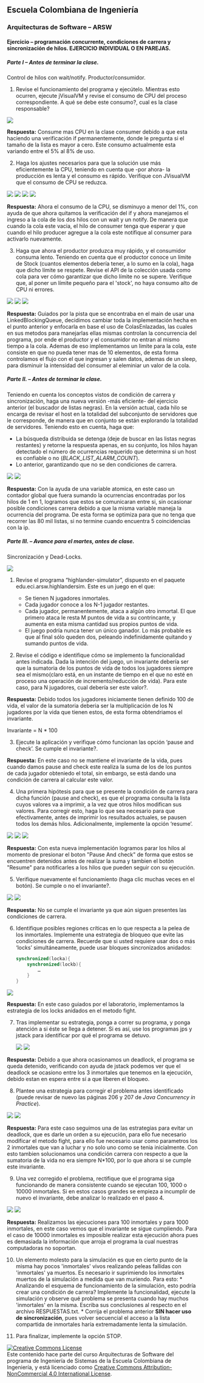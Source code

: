 
## Escuela Colombiana de Ingeniería
### Arquitecturas de Software – ARSW


#### Ejercicio – programación concurrente, condiciones de carrera y sincronización de hilos. EJERCICIO INDIVIDUAL O EN PAREJAS.

##### Parte I – Antes de terminar la clase.

Control de hilos con wait/notify. Productor/consumidor.

1. Revise el funcionamiento del programa y ejecútelo. Mientras esto ocurren, ejecute jVisualVM y revise el consumo de CPU del proceso correspondiente. A qué se debe este consumo?, cual es la clase responsable?

![](img/grafico.png)

**Respuesta:** Consume mas CPU en la clase consumer debido a que esta haciendo una verificación if permanentemente, donde le pregunta si el tamaño de la lista es mayor a cero. Este consumo actualmente esta variando entre el 5% al 8% de uso.

2. Haga los ajustes necesarios para que la solución use más eficientemente la CPU, teniendo en cuenta que -por ahora- la producción es lenta y el consumo es rápido. Verifique con JVisualVM que el consumo de CPU se reduzca.

![](img/graficoOptimizado.png)
![](img/parte2Antes.png)
![](img/parte2AntesPro.png)
![](img/parte2main.png)

**Respuesta:** Ahora el consumo de la CPU, se disminuyo a menor del 1%, con ayuda de que ahora quitamos la verificación del if y ahora manejamos el ingreso a la cola de los dos hilos con un wait y un notify. De manera que cuando la cola este vacia, el hilo de consumer tenga que esperar y que cuando el hilo producer agregue a la cola este notifique al consumer para activarlo nuevamente.

3. Haga que ahora el productor produzca muy rápido, y el consumidor consuma lento. Teniendo en cuenta que el productor conoce un límite de Stock (cuantos elementos debería tener, a lo sumo en la cola), haga que dicho límite se respete. Revise el API de la colección usada como cola para ver cómo garantizar que dicho límite no se supere. Verifique que, al poner un límite pequeño para el 'stock', no haya consumo alto de CPU ni errores.

![](img/consumer.png)
![](img/producer.png)
![](img/starting.png)

**Respuesta:** Guiados por la pista que se encontraba en el main de usar una LinkedBlockingQueue, decidimos cambiar toda la implementación hecha en el punto anterior y enfocarla en base el uso de ColasEnlazadas, las cuales en sus metodos para manejarlas ellas mismas controlan la concurrencia del programa, por ende el productor y el consumidor no entran al mismo tiempo a la cola. Ademas de eso implementamos un limite para la cola, este consiste en que no pueda tener mas de 10 elementos, de esta forma controlamos el flujo con el que ingresan y salen datos, ademas de un sleep, para disminuir la intensidad del consumer al eleminiar un valor de la cola.

##### Parte II. – Antes de terminar la clase.

Teniendo en cuenta los conceptos vistos de condición de carrera y sincronización, haga una nueva versión -más eficiente- del ejercicio anterior (el buscador de listas negras). En la versión actual, cada hilo se encarga de revisar el host en la totalidad del subconjunto de servidores que le corresponde, de manera que en conjunto se están explorando la totalidad de servidores. Teniendo esto en cuenta, haga que:

- La búsqueda distribuida se detenga (deje de buscar en las listas negras restantes) y retorne la respuesta apenas, en su conjunto, los hilos hayan detectado el número de ocurrencias requerido que determina si un host es confiable o no (_BLACK_LIST_ALARM_COUNT_).
- Lo anterior, garantizando que no se den condiciones de carrera.

![](img/variableatomica.png)
![](img/Blacklist.png)

**Respuesta:** Con la ayuda de una variable atomica, en este caso un contador global que fuera sumando la ocurrencias encontradas por los hilos de 1 en 1, logramos que estos se comunicaran entre si, sin ocasionar posible condiciones carrera debido a que la misma variable maneja la ocurrencia del programa. 
De esta forma se optimiza para que no tenga que recorrer las 80 mil listas, si no termine cuando encuentra 5 coincidencias con la ip.

##### Parte III. – Avance para el martes, antes de clase.

Sincronización y Dead-Locks.

![](http://files.explosm.net/comics/Matt/Bummed-forever.png)

1. Revise el programa “highlander-simulator”, dispuesto en el paquete edu.eci.arsw.highlandersim. Este es un juego en el que:

	* Se tienen N jugadores inmortales.
	* Cada jugador conoce a los N-1 jugador restantes.
	* Cada jugador, permanentemente, ataca a algún otro inmortal. El que primero ataca le resta M puntos de vida a su contrincante, y aumenta en esta misma cantidad sus propios puntos de vida.
	* El juego podría nunca tener un único ganador. Lo más probable es que al final sólo queden dos, peleando indefinidamente quitando y sumando puntos de vida.

2. Revise el código e identifique cómo se implemento la funcionalidad antes indicada. Dada la intención del juego, un invariante debería ser que la sumatoria de los puntos de vida de todos los jugadores siempre sea el mismo(claro está, en un instante de tiempo en el que no esté en proceso una operación de incremento/reducción de vida). Para este caso, para N jugadores, cual debería ser este valor?.

**Respuesta:** Debido todos los jugadores iniciamente tienen definido 100 de vida, el valor de la sumatoria deberia ser la multiplicación de los N jugadores por la vida que tienen estos, de esta forma obtendriamos el invariante. 

 Invariante = N * 100

3. Ejecute la aplicación y verifique cómo funcionan las opción ‘pause and check’. Se cumple el invariante?.

**Respuesta:** En este caso no se mantiene el invariante de la vida, pues cuando damos pause and check este realiza la suma de los de los puntos de cada jugador obteniedo el total, sin embargo, se está dando una condición de carrera al calcular este valor.

4. Una primera hipótesis para que se presente la condición de carrera para dicha función (pause and check), es que el programa consulta la lista cuyos valores va a imprimir, a la vez que otros hilos modifican sus valores. Para corregir esto, haga lo que sea necesario para que efectivamente, antes de imprimir los resultados actuales, se pausen todos los demás hilos. Adicionalmente, implemente la opción ‘resume’.

![](img/immortal1.PNG)
![](img/immortal2.PNG)
![](img/immortal3.PNG)

**Respuesta:** Con esta nueva implementación logramos parar los hilos al momento de presionar el boton "Pause And check" de forma que estos se encuentren detenidos antes de realizar la suma y tambien el botón "Resume" para notificarles a los hilos que pueden seguir con su ejecución.

5. Verifique nuevamente el funcionamiento (haga clic muchas veces en el botón). Se cumple o no el invariante?.

![](img/PruebaJuego.png)
![](img/immortal4.PNG)

**Respuesta:** No se cumple el invariante ya que aún siguen presentes las condiciones
de carrera.

6. Identifique posibles regiones críticas en lo que respecta a la pelea de los inmortales. Implemente una estrategia de bloqueo que evite las condiciones de carrera. Recuerde que si usted requiere usar dos o más ‘locks’ simultáneamente, puede usar bloques sincronizados anidados:

	```java
	synchronized(locka){
		synchronized(lockb){
			…
		}
	}
	```

![](img/immortal5.PNG)

**Respuesta:** En este caso guiados por el laboratorio, implementamos la estrategia de los locks anidados en el metodo fight.

7. Tras implementar su estrategia, ponga a correr su programa, y ponga atención a si éste se llega a detener. Si es así, use los programas jps y jstack para identificar por qué el programa se detuvo.

	![](img/immortal6.png)
	![](img/immortal7.png)

**Respuesta:**  Debido a que ahora ocasionamos un deadlock, el programa se queda detenido, verificando con ayuda de jstack podemos ver que el deadlock se ocasiono entre los 3 inmortales que tenemos en la ejecución, debido estan en espera entre sí a que liberen el bloqueo.

8. Plantee una estrategia para corregir el problema antes identificado (puede revisar de nuevo las páginas 206 y 207 de _Java Concurrency in Practice_).

![](img/immortal8.PNG)
![](img/immortal9.jpg)

**Respuesta:** Para este caso seguimos una de las estrategias para evitar un deadlock, que es darle un orden a su ejecución, para ello fue necesario modificar el metodo fight, para ello fue necesario usar como parametros los 2 inmortales que van a luchar y no solo uno como se tenia inicialmente. Con esto tambien solucionamos una condición carrera con respecto a que la sumatoria de la vida no era siempre N*100, por lo que ahora si se cumple este invariante.

9. Una vez corregido el problema, rectifique que el programa siga funcionando de manera consistente cuando se ejecutan 100, 1000 o 10000 inmortales. Si en estos casos grandes se empieza a incumplir de nuevo el invariante, debe analizar lo realizado en el paso 4.

![](img/inmortal10.png)
![](img/inmortal11.png)

**Respuesta:**  Realizamos las ejecuciones para 100 inmortales y para 1000 inmortales, en este caso vemos que el invariante se sigue cumpliendo. Para el caso de 10000 inmortales es imposible realizar esta ejecución ahora pues es demasiada la información que arroja el programa la cual nuestras computadoras no soportan.

10.  Un elemento molesto para la simulación es que en cierto punto de la misma hay pocos 'inmortales' vivos realizando peleas fallidas con 'inmortales' ya muertos. Es necesario ir suprimiendo los inmortales muertos de la simulación a medida que van muriendo. Para esto:
	* Analizando el esquema de funcionamiento de la simulación, esto podría crear una condición de carrera? Implemente la funcionalidad, ejecute la simulación y observe qué problema se presenta cuando hay muchos 'inmortales' en la misma. Escriba sus conclusiones al respecto en el archivo RESPUESTAS.txt.
	* Corrija el problema anterior __SIN hacer uso de sincronización__, pues volver secuencial el acceso a la lista compartida de inmortales haría extremadamente lenta la simulación.

11.  Para finalizar, implemente la opción STOP.

<!--
### Criterios de evaluación

1. Parte I.
	* Funcional: La simulación de producción/consumidor se ejecuta eficientemente (sin esperas activas).

2. Parte II. (Retomando el laboratorio 1)
	* Se modificó el ejercicio anterior para que los hilos llevaran conjuntamente (compartido) el número de ocurrencias encontradas, y se finalizaran y retornaran el valor en cuanto dicho número de ocurrencias fuera el esperado.
	* Se garantiza que no se den condiciones de carrera modificando el acceso concurrente al valor compartido (número de ocurrencias).


2. Parte III.
	* Diseño:
		- Coordinación de hilos:
			* Para pausar la pelea, se debe lograr que el hilo principal induzca a los otros a que se suspendan a sí mismos. Se debe también tener en cuenta que sólo se debe mostrar la sumatoria de los puntos de vida cuando se asegure que todos los hilos han sido suspendidos.
			* Si para lo anterior se recorre a todo el conjunto de hilos para ver su estado, se evalúa como R, por ser muy ineficiente.
			* Si para lo anterior los hilos manipulan un contador concurrentemente, pero lo hacen sin tener en cuenta que el incremento de un contador no es una operación atómica -es decir, que puede causar una condición de carrera- , se evalúa como R. En este caso se debería sincronizar el acceso, o usar tipos atómicos como AtomicInteger).

		- Consistencia ante la concurrencia
			* Para garantizar la consistencia en la pelea entre dos inmortales, se debe sincronizar el acceso a cualquier otra pelea que involucre a uno, al otro, o a los dos simultáneamente:
			* En los bloques anidados de sincronización requeridos para lo anterior, se debe garantizar que si los mismos locks son usados en dos peleas simultánemante, éstos será usados en el mismo orden para evitar deadlocks.
			* En caso de sincronizar el acceso a la pelea con un LOCK común, se evaluará como M, pues esto hace secuencial todas las peleas.
			* La lista de inmortales debe reducirse en la medida que éstos mueran, pero esta operación debe realizarse SIN sincronización, sino haciendo uso de una colección concurrente (no bloqueante).

	

	* Funcionalidad:
		* Se cumple con el invariante al usar la aplicación con 10, 100 o 1000 hilos.
		* La aplicación puede reanudar y finalizar(stop) su ejecución.
		
		-->

<a rel="license" href="http://creativecommons.org/licenses/by-nc/4.0/"><img alt="Creative Commons License" style="border-width:0" src="https://i.creativecommons.org/l/by-nc/4.0/88x31.png" /></a><br />Este contenido hace parte del curso Arquitecturas de Software del programa de Ingeniería de Sistemas de la Escuela Colombiana de Ingeniería, y está licenciado como <a rel="license" href="http://creativecommons.org/licenses/by-nc/4.0/">Creative Commons Attribution-NonCommercial 4.0 International License</a>.
